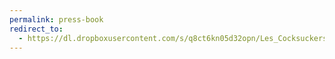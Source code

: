 ```yaml
---
permalink: press-book
redirect_to:
  - https://dl.dropboxusercontent.com/s/q8ct6kn05d32opn/Les_Cocksuckers_Press_book_2019.pdf?dl=0
---
```

